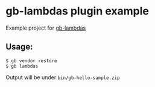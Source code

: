 # gb-lambdas plugin example

Example project for [gb-lambdas](https://github.com/ingenieux/gb-lambdas)

## Usage:

```shell
$ gb vendor restore
$ gb lambdas
```

Output will be under ```bin/gb-hello-sample.zip```
